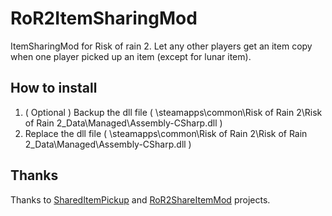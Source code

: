 # RoR2ItemSharingMod
ItemSharingMod for Risk of rain 2. Let any other players get an item copy when one player picked up an item (except for lunar item).
## How to install

 1. ( Optional ) Backup the dll file ( \steamapps\common\Risk of Rain 2\Risk of Rain 2_Data\Managed\Assembly-CSharp.dll )
 2. Replace the dll file ( \steamapps\common\Risk of Rain 2\Risk of Rain 2_Data\Managed\Assembly-CSharp.dll )
 
 ## Thanks
 Thanks  to [SharedItemPickup](https://github.com/Solst1c3/SharedItemPickup)  and [RoR2ShareItemMod](https://github.com/Seraphli/RoR2ShareItemMod) projects.

